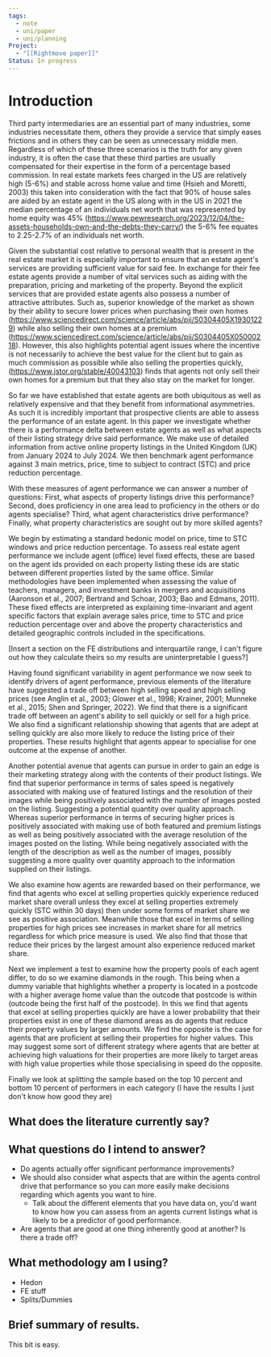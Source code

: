 ```yaml
---
tags:
  - note
  - uni/paper
  - uni/planning
Project:
  - "[[Rightmove paper]]"
Status: In progress
---
```

# Introduction
Third party intermediaries are an essential part of many industries, some industries necessitate them, others they provide a service that simply eases frictions and in others they can be seen as unnecessary middle men. Regardless of which of these three scenarios is the truth for any given industry, it is often the case that these third parties are usually compensated for their expertise in the form of a percentage based commission. In real estate markets  fees charged in the US are relatively high (5-6%) and stable across home value and time (Hsieh and Moretti, 2003) this taken into consideration with the fact that 90% of house sales are aided by an estate agent in the US along with in the US in 2021 the median percentage of an individuals net worth that was represented by home equity was 45% (https://www.pewresearch.org/2023/12/04/the-assets-households-own-and-the-debts-they-carry/) the 5-6% fee equates to 2.25-2.7% of an individuals net worth.

Given the substantial cost relative to personal wealth that is present in the real estate market it is especially important to ensure that an estate agent's services are providing sufficient value for said fee. In exchange for their fee estate agents provide a number of vital services such as aiding with the preparation, pricing and marketing of the property. Beyond the explicit services that are provided estate agents also possess a number of attractive attributes. Such as, superior knowledge of the market as shown by their ability to secure lower prices when purchasing their own homes (https://www.sciencedirect.com/science/article/abs/pii/S0304405X19301229) while also selling their own homes at a premium (https://www.sciencedirect.com/science/article/abs/pii/S0304405X05000218). However, this also highlights potential agent issues where the incentive is not necessarily to achieve the best value for the client but to gain as much commission as possible while also selling the properties quickly, (https://www.jstor.org/stable/40043103) finds that agents not only sell their own homes for a premium but that they also stay on the market for longer. 

So far we have established that estate agents are both ubiquitous as well as relatively expensive and that they benefit from informational asymmetries. As such it is incredibly important that prospective clients are able to assess the performance of an estate agent. In this paper we investigate whether there is a performance delta between estate agents as well as what aspects of their listing strategy drive said performance. We make use of detailed information from active online property listings in the United Kingdom (UK) from January 2024 to July 2024. 
We then benchmark agent performance against 3 main metrics, price, time to subject to contract (STC) and price reduction percentage.

With these measures of agent performance we can answer a number of questions: First, what aspects of property listings drive this performance? Second, does proficiency in one area lead to proficiency in the others or do agents specialise? Third, what agent characteristics drive performance? Finally, what property characteristics are sought out by more skilled agents?

We begin by estimating a standard hedonic model on price, time to STC windows and price reduction percentage. To assess real estate agent performance we include agent (office) level fixed effects, these are based on the agent ids provided on each property listing these ids are static between different properties listed by the same office. Similar methodologies have been implemented when assessing the value of teachers, managers, and investment banks in mergers and acquisitions (Aaronson et al., 2007; Bertrand and Schoar, 2003; Bao and Edmans, 2011). These fixed effects are interpreted as explaining time-invariant and agent specific factors that explain average sales price, time to STC and price reduction percentage over and above the property characteristics and detailed geographic controls included in the specifications.

\[Insert a section on the FE distributions and interquartile range, I can't figure out how they calculate theirs so my results are uninterpretable I guess?]

Having found significant variability in agent performance we now seek to identify drivers of agent performance, previous elements of the literature have suggested a trade off between high selling speed and high selling prices (see Anglin et al., 2003; Glower et al., 1998; Krainer, 2001; Munneke et al., 2015; Shen and Springer, 2022). We find that there is a significant trade off between an agent's ability to sell quickly or sell for a high price. We also find a significant relationship showing that agents that are adept at selling quickly are also more likely to reduce the listing price of their properties. These results highlight that agents appear to specialise for one outcome at the expense of another. 

Another potential avenue that agents can pursue in order to gain an edge is their marketing strategy along with the contents of their product listings. We find that superior performance in terms of sales speed is negatively associated with making use of featured listings and the resolution of their images while being positively associated with the number of images posted on the listing. Suggesting a potential quantity over quality approach. Whereas superior performance in terms of securing higher prices is positively associated with making use of both featured and premium listings as well as being positively associated with the average resolution of the images posted on the listing. While being negatively associated with the length of the description as well as the number of images, possibly suggesting a more quality over quantity approach to the information supplied on their listings. 

We also examine how agents are rewarded based on their performance, we find that agents who excel at selling properties quickly experience reduced market share overall unless they excel at selling properties extremely quickly (STC within 30 days) then under some forms of market share we see as positive association. Meanwhile those that excel in terms of selling properties for high prices see increases in market share for all metrics regardless for which price measure is used. We also find that those that reduce their prices by the largest amount also experience reduced market share. 

Next we implement a test to examine how the property pools of each agent differ, to do so we examine diamonds in the rough. This being when a dummy variable that highlights whether a property is located in a postcode with a higher average home value than the outcode that postcode is within (outcode being the first half of the postcode). In this we find that agents that excel at selling properties quickly are have a lower probability that their properties exist in one of these diamond areas as do agents that reduce their property values by larger amounts. We find the opposite is the case for agents that are proficient at selling their properties for higher values. This may suggest some sort of different strategy where agents that are better at achieving high valuations for their properties are more likely to target areas with high value properties while those specialising in speed do the opposite. 

Finally we look at splitting the sample based on the top 10 percent and bottom 10 percent of performers in each category (I have the results I just don't know how good they are)
## What does the literature currently say?
## What questions do I intend to answer?
- Do agents actually offer significant performance improvements?
- We should also consider what aspects that are within the agents control drive that performance so you can more easily make decisions regarding which agents you want to hire. 
	- Talk about the different elements that you have data on, you'd want to know how you can assess from an agents current listings what is likely to be a predictor of good performance. 
- Are agents that are good at one thing inherently good at another? Is there a trade off?
## What methodology am I using?
- Hedon
- FE stuff
- Splits/Dummies
## Brief summary of results.
This bit is easy.